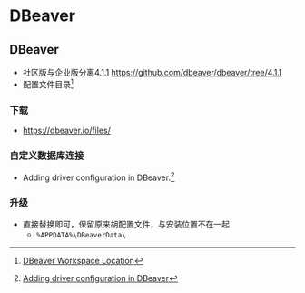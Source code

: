 # DBeaver
<!-- @author DHJT 2019-10-14 -->

## DBeaver
- 社区版与企业版分离4.1.1
https://github.com/dbeaver/dbeaver/tree/4.1.1
- 配置文件目录[^1]

### 下载
- https://dbeaver.io/files/

### 自定义数据库连接
- Adding driver configuration in DBeaver.[^2]

### 升级
- 直接替换即可，保留原来胡配置文件，与安装位置不在一起
    + `%APPDATA%\DBeaverData\`

[^1]: [DBeaver Workspace Location](https://github.com/dbeaver/dbeaver/wiki/Workspace-Location)
[^2]: [Adding driver configuration in DBeaver](https://github.com/dbeaver/dbeaver/wiki/Database-drivers#Adding%20driver%20configuration%20in%20DBeaver)